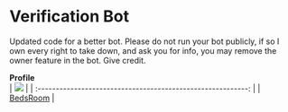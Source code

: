 # Verification Bot
Updated code for a better bot. Please do not run your bot publicly, if so I own every right to take down, and ask you for info, you may remove the owner feature in the bot. Give credit.


**Profile**  
  | <img src = "https://avatars.githubusercontent.com/u/91224083?v=4"> | 
| :----------------------------------------------------------: | 
|     [BedsRoom](https://github.com/bedsroom) |   
